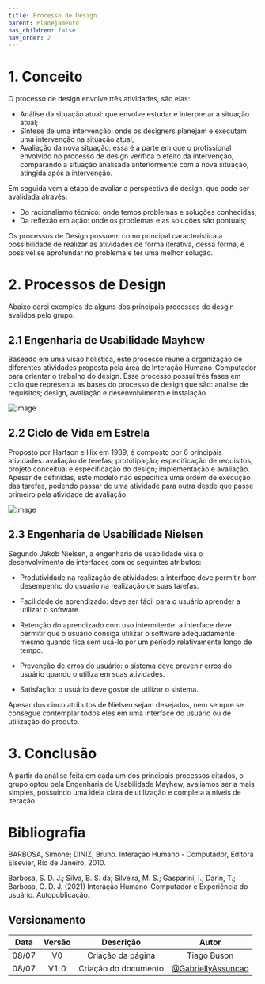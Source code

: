 ```yaml
---
title: Processo de Design
parent: Planejamento
has_children: false
nav_order: 2
---
```


# 1. Conceito

O processo de design envolve três atividades, são elas:
- Análise da situação atual: que envolve estudar e interpretar a situação atual;
- Síntese de uma intervenção: onde os designers planejam e executam uma intervenção na situação atual;
- Avaliação	da nova situação: essa é a parte em que o profissional envolvido no processo de design verifica o efeito da intervenção, comparando a situação analisada anteriormente com a nova situação, atingida após a intervenção.

Em seguida vem a etapa de avaliar a perspectiva de design, que pode ser avalidada através:
- Do racionalismo técnico: onde temos problemas e soluções conhecidas;
- Da reflexão em ação: onde os problemas e as soluções são pontuais;

Os processos de Design possuem como principal característica a possibilidade de realizar as atividades de forma iterativa, dessa forma, é possível se aprofundar no problema e ter uma melhor solução.

# 2. Processos de Design

Abaixo darei exemplos de alguns dos principais processos de desgin avalidos pelo grupo.

## 2.1 Engenharia de Usabilidade Mayhew

Baseado em uma visão holística, este processo reune a organização de diferentes atividades proposta pela área de Interação Humano-Computador para orientar o trabalho do design. Esse processo possuí três fases em ciclo que representa as bases do processo de design que são: análise de requisitos; design, avaliação e desenvolvimento e instalação.

![image](https://user-images.githubusercontent.com/86726332/178078792-d5acc495-aff3-420e-a572-697c73c6d86c.png)


## 2.2 Ciclo de Vida em Estrela

Proposto por Hartson e Hix em 1989, é composto por 6 principais atividades: avaliação de terefas; prototipação; especificação de requisitos; projeto conceitual e especificação do design; implementação e avaliação. Apesar de definidas, este modelo não especifica uma ordem de execução das tarefas, podendo passar de uma atividade para outra desde que passe primeiro pela atividade de avaliação.

![image](https://user-images.githubusercontent.com/86726332/178078134-fb9f7ffd-1e6b-45e3-a37f-3c8ba31bcbe1.png)

## 2.3 Engenharia de Usabilidade Nielsen

Segundo Jakob Nielsen, a engenharia de usabilidade visa o desenvolvimento de interfaces com os seguintes atributos:

- Produtividade na realização de atividades: a interface deve permitir bom desempenho do usuário na realização de suas tarefas.

- Facilidade de aprendizado: deve ser fácil para o usuário aprender a utilizar o software.

- Retenção do aprendizado com uso intermitente: a interface deve permitir que o usuário consiga utilizar o software adequadamente mesmo quando fica sem usá-lo por um período relativamente longo de tempo.

- Prevenção de erros do usuário: o sistema deve prevenir erros do usuário quando o utiliza em suas atividades.

- Satisfação: o usuário deve gostar de utilizar o sistema.

Apesar dos cinco atributos de Nielsen sejam desejados, nem sempre se consegue contemplar todos eles em uma interface do usuário ou de utilização do produto.

# 3. Conclusão

A partir da análise feita em cada um dos principais processos citados, o grupo optou pela Engenharia de Usabilidade Mayhew, avaliamos ser a mais simples, possuindo uma ideia clara de utilização e completa a níveis de iteração.

# Bibliografia

BARBOSA, Simone; DINIZ, Bruno. Interação Humano - Computador, Editora Elsevier, Rio de Janeiro, 2010.

Barbosa, S. D. J.; Silva, B. S. da; Silveira, M. S.; Gasparini, I.; Darin, T.; Barbosa, G. D. J. (2021) Interação
Humano-Computador e Experiência do usuário. Autopublicação.

## Versionamento

| Data  | Versão |      Descrição       |                           Autor                            |
|:-----:|:------:|:--------------------:|:----------------------------------------------------------:|
| 08/07 |   V0   |  Criação da página   |                        Tiago Buson                         |
| 08/07 |  V1.0  | Criação do documento | [@GabriellyAssuncao](https://github.com/GabriellyAssuncao) |
